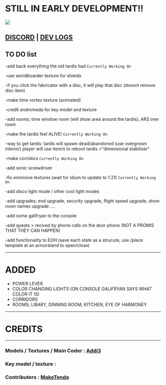 # STILL IN EARLY DEVELOPMENT!!
![](https://dub01pap001files.storage.live.com/y4mdNeQDMjk0S0K73eDLShcdJS2JyrTjh_Mfb20Gd7xpu8nzj8sskBC9gIyhXK9EDKV_EdLCf4b6-yg5OK1NpvhShg7xvdzkZ0GFw9nWeH-sys4PRi7g9r7aEGpnx0RLv5QDcmw0jmvRXp2t5jg5XZIgeCVaO7Ew0WvbDNkx0p2RopQJAGa0u7lsDeSCfLTvjb1UKQQ9Ap_t3f4jI2SPihMJ9unpb_aiuI0zp7P9QAj5_g?encodeFailures=1&width=1018&height=437)

[DISCORD](https://discord.com/invite/cRPjGDy37p) | [DEV LOGS](https://youtube.com/playlist?list=PLnrSfYm4DiXkvuy0egSI8jkkjkd_lfECR&si=jPogT5T67gG-tEiM)
-----------
## TO DO list
-add back everything the old tardis had  `Currently Working On`

-use worldboarder texture for shields

-if you click the fabricator with a disc, it will play that disc (doesnt remove disc item)

-make time vortex texture (animated)

-credit andromeda for key model and texture

-add rooms; time window room (will show area around the tardis), ARS tree room

-make the tardis feel ALIVE!  `Currently Working On`

-way to get tardis: tardis will spawn dead/abandoned (use overgrown interior) player will use item/s to reboot tardis >"dimensional stabiliser"

-make corridors  `Currently Working On`

-add sonic screwdriver

-fix emmisive textures (wait for idium to update to 1.21)  `Currently Working On`

-add disco light mode / other cool light modes

-add upgrades; end upgrade, security upgrade, flight speed upgrade, show room names upgrade ....

-add some galifryan to the console

-add quests > recived by phone calls on the door phone (NOT A PROMIS THAT THEY CAN HAPPEN)

-add functionality to EOH (save each state as a strucute, use /place template at an armorstand to open/close)

------
# ADDED
* POWER LEVER
* COLOR CHANGING LIGHTS (ON CONSOLE GALIFRYAN SAYS WHAT COLOR IT IS)
* CORRIDORS
* ROOMS; LIBARY, DINNING ROOM, KITCHEN, EYE OF HARMONEY
  

------------------
# CREDITS
----
### Models / Textures / Main Coder : [Addi3](https://github.com/Addi3)
### Key model / texture : 
### Contributers : [MakeTendo](https://github.com/MaketendoDev)


